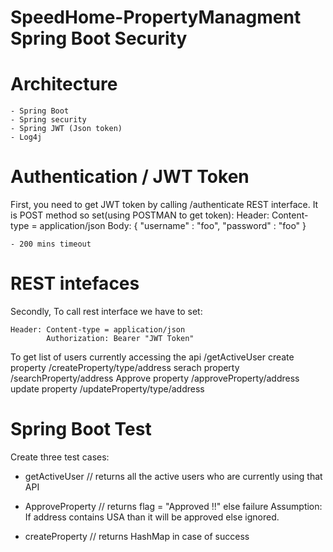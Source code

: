 # SpeedHome-PropertyManagment Spring Boot Security

# Architecture

	- Spring Boot
	- Spring security
	- Spring JWT (Json token)
	- Log4j

# Authentication / JWT Token

First, you need to get JWT token by calling /authenticate REST interface. It is POST method so set(using POSTMAN to get token):
    Header: Content-type = application/json
    Body: 
    {
      "username" : "foo",
      "password" : "foo"
    }

	- 200 mins timeout

# REST intefaces

Secondly, To call rest interface we have to set:

    Header: Content-type = application/json
            Authorization: Bearer "JWT Token" 

To get list of users currently accessing the api /getActiveUser
create property  /createProperty/type<String>/address<String>
serach property /searchProperty/address<String>
Approve property /approveProperty/address<String>
update property /updateProperty/type<String>/address<String>


# Spring Boot Test

Create three test cases:

- getActiveUser 	// returns all the active users who are currently using that API
- ApproveProperty 	// returns flag = "Approved !!" else failure 
	Assumption: If address contains USA than it will be approved else ignored.
	
- createProperty  	// returns HashMap in case of success




